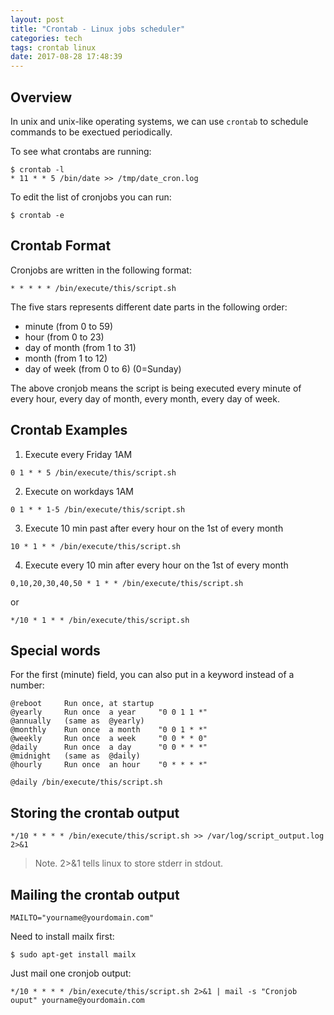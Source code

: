 ```yaml
---
layout: post
title: "Crontab - Linux jobs scheduler"
categories: tech
tags: crontab linux
date: 2017-08-28 17:48:39
---
```



## Overview

In unix and unix-like operating systems, we can use `crontab` to schedule commands to be exectued periodically.

To see what crontabs are running:

```
$ crontab -l
* 11 * * 5 /bin/date >> /tmp/date_cron.log
```

To edit the list of cronjobs you can run:

```
$ crontab -e
```

## Crontab Format

Cronjobs are written in the following format:

```
* * * * * /bin/execute/this/script.sh
```

The five stars represents different date parts in the following order:

* minute (from 0 to 59)
* hour (from 0 to 23)
* day of month (from 1 to 31)
* month (from 1 to 12)
* day of week (from 0 to 6) (0=Sunday)

The above cronjob means the script is being executed every minute of every hour, every day of month, every month, every day of week.

## Crontab Examples

1. Execute every Friday 1AM
```
0 1 * * 5 /bin/execute/this/script.sh
```

2. Execute on workdays 1AM
```
0 1 * * 1-5 /bin/execute/this/script.sh
```

3. Execute 10 min past after every hour on the 1st of every month
```
10 * 1 * * /bin/execute/this/script.sh
```

4. Execute every 10 min after every hour on the 1st of every month
```
0,10,20,30,40,50 * 1 * * /bin/execute/this/script.sh
```

or

```
*/10 * 1 * * /bin/execute/this/script.sh
```

## Special words

For the first (minute) field, you can also put in a keyword instead of a number:

```
@reboot     Run once, at startup
@yearly     Run once  a year     "0 0 1 1 *"
@annually   (same as  @yearly)
@monthly    Run once  a month    "0 0 1 * *"
@weekly     Run once  a week     "0 0 * * 0"
@daily      Run once  a day      "0 0 * * *"
@midnight   (same as  @daily)
@hourly     Run once  an hour    "0 * * * *"
```

```
@daily /bin/execute/this/script.sh
```

## Storing the crontab output

```
*/10 * * * * /bin/execute/this/script.sh >> /var/log/script_output.log 2>&1
```

> Note. 2>&1 tells linux to store stderr in stdout.

## Mailing the crontab output

```
MAILTO="yourname@yourdomain.com"
```

Need to install mailx first:

```
$ sudo apt-get install mailx
```

Just mail one cronjob output:

```
*/10 * * * * /bin/execute/this/script.sh 2>&1 | mail -s "Cronjob ouput" yourname@yourdomain.com
```
